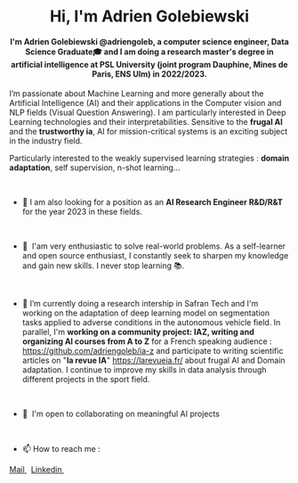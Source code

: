 <h1 align="center">Hi, I'm Adrien Golebiewski</h1>
<h4 align="center">I'm Adrien Golebiewski @adriengoleb, a computer science engineer, Data Science Graduate🎓 and I am doing a research master's degree in artificial intelligence at PSL University (joint program Dauphine, Mines de Paris, ENS Ulm) in 2022/2023. </h4>




I’m passionate about Machine Learning and more generally about the Artificial Intelligence (AI) and their applications in the Computer vision and NLP fields (Visual Question Answering). I am particularly interested in Deep Learning technologies and their interpretabilities. Sensitive to the **frugal AI** and the **trustworthy ia**, AI for mission-critical systems is an exciting subject in the industry field.

Particularly interested to the weakly supervised learning strategies  : **domain adaptation**, self supervision, n-shot learning...

<br>

* 🔎 I am also looking for a position as an **AI Research Engineer R&D/R&T** for the year 2023 in these fields.

<br>

*   🧠  I'am very enthusiastic to solve real-world problems. As a self-learner and open source enthusiast, I constantly seek to sharpen my knowledge and            gain new skills. I never stop learning 📚. 

<br>

*   🔭 I’m currently doing a research intership in Safran Tech and I'm working on the adaptation of deep learning model on segmentation tasks applied to adverse conditions in the autonomous vehicle field. In parallel, I'm **working on a community project: IAZ, writing and organizing AI courses from A to Z** for a French speaking audience : https://github.com/adriengoleb/ia-z and participate to writing scientific articles on "**la revue IA**" https://larevueia.fr/ about frugal AI and Domain adaptation. I continue to improve my skills in data analysis through different projects in the sport field.

<br>

*   🤝  I'm open to collaborating on meaningful AI projects

<br>

*  📫 How to reach me :

<p align="left">
  <a href="mailto:adriengolebiewski@gmail.com">
    Mail
  </a>
  &nbsp;
  <a href="https://www.linkedin.com/in/adrien-golebiewski-239495158/" target="blank">
    Linkedin
  </a>
  &nbsp;
</p>

<br>
